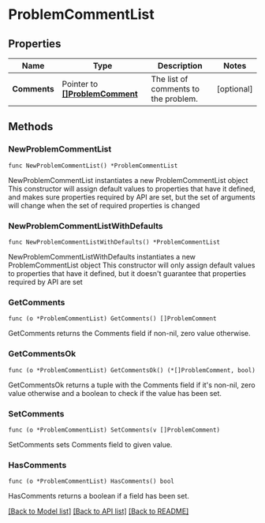 # ProblemCommentList

## Properties

Name | Type | Description | Notes
------------ | ------------- | ------------- | -------------
**Comments** | Pointer to [**[]ProblemComment**](ProblemComment.md) | The list of comments to the problem. | [optional] 

## Methods

### NewProblemCommentList

`func NewProblemCommentList() *ProblemCommentList`

NewProblemCommentList instantiates a new ProblemCommentList object
This constructor will assign default values to properties that have it defined,
and makes sure properties required by API are set, but the set of arguments
will change when the set of required properties is changed

### NewProblemCommentListWithDefaults

`func NewProblemCommentListWithDefaults() *ProblemCommentList`

NewProblemCommentListWithDefaults instantiates a new ProblemCommentList object
This constructor will only assign default values to properties that have it defined,
but it doesn't guarantee that properties required by API are set

### GetComments

`func (o *ProblemCommentList) GetComments() []ProblemComment`

GetComments returns the Comments field if non-nil, zero value otherwise.

### GetCommentsOk

`func (o *ProblemCommentList) GetCommentsOk() (*[]ProblemComment, bool)`

GetCommentsOk returns a tuple with the Comments field if it's non-nil, zero value otherwise
and a boolean to check if the value has been set.

### SetComments

`func (o *ProblemCommentList) SetComments(v []ProblemComment)`

SetComments sets Comments field to given value.

### HasComments

`func (o *ProblemCommentList) HasComments() bool`

HasComments returns a boolean if a field has been set.


[[Back to Model list]](../README.md#documentation-for-models) [[Back to API list]](../README.md#documentation-for-api-endpoints) [[Back to README]](../README.md)


